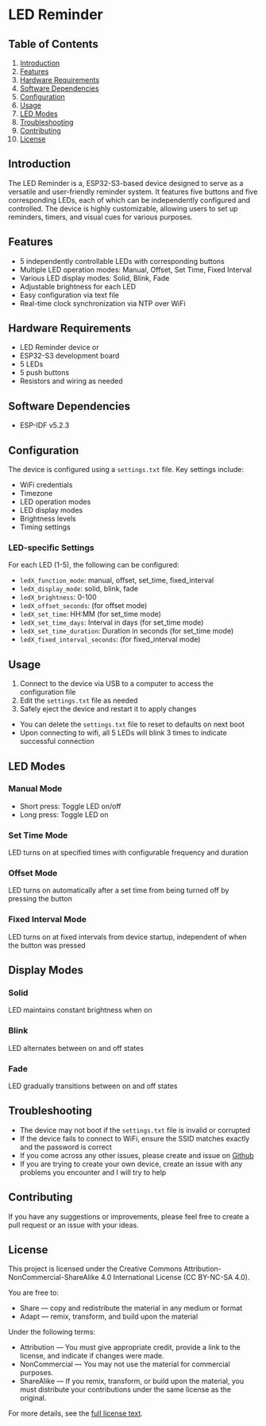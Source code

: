 # LED Reminder

## Table of Contents
1. [Introduction](#introduction)
2. [Features](#features)
3. [Hardware Requirements](#hardware-requirements)
4. [Software Dependencies](#software-dependencies)
5. [Configuration](#configuration)
6. [Usage](#usage)
7. [LED Modes](#led-modes)
8. [Troubleshooting](#troubleshooting)
9. [Contributing](#contributing)
10. [License](#license)

## Introduction
The LED Reminder is a, ESP32-S3-based device designed to serve as a versatile and user-friendly reminder system. It features five buttons and five corresponding LEDs, each of which can be independently configured and controlled. The device is highly customizable, allowing users to set up reminders, timers, and visual cues for various purposes.

## Features
- 5 independently controllable LEDs with corresponding buttons
- Multiple LED operation modes: Manual, Offset, Set Time, Fixed Interval
- Various LED display modes: Solid, Blink, Fade
- Adjustable brightness for each LED
- Easy configuration via text file
- Real-time clock synchronization via NTP over WiFi

## Hardware Requirements
- LED Reminder device 
or 
- ESP32-S3 development board
- 5 LEDs
- 5 push buttons
- Resistors and wiring as needed

## Software Dependencies
- ESP-IDF v5.2.3

## Configuration
The device is configured using a `settings.txt` file. Key settings include:

- WiFi credentials
- Timezone
- LED operation modes
- LED display modes
- Brightness levels
- Timing settings

### LED-specific Settings
For each LED (1-5), the following can be configured:
- `ledX_function_mode`: manual, offset, set_time, fixed_interval
- `ledX_display_mode`: solid, blink, fade
- `ledX_brightness`: 0-100
- `ledX_offset_seconds`: (for offset mode)
- `ledX_set_time`: HH:MM (for set_time mode)
- `ledX_set_time_days`: Interval in days (for set_time mode)
- `ledX_set_time_duration`: Duration in seconds (for set_time mode)
- `ledX_fixed_interval_seconds`: (for fixed_interval mode)

## Usage
1. Connect to the device via USB to a computer to access the configuration file
2. Edit the `settings.txt` file as needed
3. Safely eject the device and restart it to apply changes

- You can delete the `settings.txt` file to reset to defaults on next boot
- Upon connecting to wifi, all 5 LEDs will blink 3 times to indicate successful connection

## LED Modes

### Manual Mode
- Short press: Toggle LED on/off
- Long press: Toggle LED on

### Set Time Mode
LED turns on at specified times with configurable frequency and duration

### Offset Mode
LED turns on automatically after a set time from being turned off by pressing the button

### Fixed Interval Mode
LED turns on at fixed intervals from device startup, independent of when the button was pressed

## Display Modes

### Solid
LED maintains constant brightness when on

### Blink
LED alternates between on and off states

### Fade
LED gradually transitions between on and off states

## Troubleshooting
- The device may not boot if the `settings.txt` file is invalid or corrupted
- If the device fails to connect to WiFi, ensure the SSID matches exactly and the password is correct
- If you come across any other issues, please create and issue on [Github](https://github.com/NicoleFaye/LED-Reminder/issues)
- If you are trying to create your own device, create an issue with any problems you encounter and I will try to help

## Contributing
If you have any suggestions or improvements, please feel free to create a pull request or an issue with your ideas.

## License
This project is licensed under the Creative Commons Attribution-NonCommercial-ShareAlike 4.0 International License (CC BY-NC-SA 4.0).

You are free to:
- Share — copy and redistribute the material in any medium or format
- Adapt — remix, transform, and build upon the material

Under the following terms:
- Attribution — You must give appropriate credit, provide a link to the license, and indicate if changes were made.
- NonCommercial — You may not use the material for commercial purposes.
- ShareAlike — If you remix, transform, or build upon the material, you must distribute your contributions under the same license as the original.

For more details, see the [full license text](https://github.com/NicoleFaye/LED-Reminder/blob/main/LICENSE).